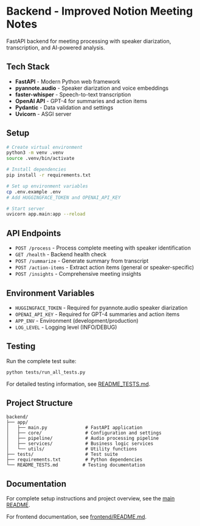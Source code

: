 # Backend - Improved Notion Meeting Notes

FastAPI backend for meeting processing with speaker diarization, transcription, and AI-powered analysis.

## Tech Stack

- **FastAPI** - Modern Python web framework
- **pyannote.audio** - Speaker diarization and voice embeddings
- **faster-whisper** - Speech-to-text transcription
- **OpenAI API** - GPT-4 for summaries and action items
- **Pydantic** - Data validation and settings
- **Uvicorn** - ASGI server

## Setup

```bash
# Create virtual environment
python3 -m venv .venv
source .venv/bin/activate

# Install dependencies
pip install -r requirements.txt

# Set up environment variables
cp .env.example .env
# Add HUGGINGFACE_TOKEN and OPENAI_API_KEY

# Start server
uvicorn app.main:app --reload
```

## API Endpoints

- `POST /process` - Process complete meeting with speaker identification
- `GET /health` - Backend health check
- `POST /summarize` - Generate summary from transcript
- `POST /action-items` - Extract action items (general or speaker-specific)
- `POST /insights` - Comprehensive meeting insights

## Environment Variables

- `HUGGINGFACE_TOKEN` - Required for pyannote.audio speaker diarization
- `OPENAI_API_KEY` - Required for GPT-4 summaries and action items
- `APP_ENV` - Environment (development/production)
- `LOG_LEVEL` - Logging level (INFO/DEBUG)

## Testing

Run the complete test suite:
```bash
python tests/run_all_tests.py
```

For detailed testing information, see [README_TESTS.md](README_TESTS.md).

## Project Structure

```
backend/
├── app/
│   ├── main.py              # FastAPI application
│   ├── core/                # Configuration and settings
│   ├── pipeline/            # Audio processing pipeline
│   ├── services/            # Business logic services
│   └── utils/               # Utility functions
├── tests/                   # Test suite
├── requirements.txt         # Python dependencies
└── README_TESTS.md         # Testing documentation
```

## Documentation

For complete setup instructions and project overview, see the [main README](../README.md).

For frontend documentation, see [frontend/README.md](../frontend/README.md).
